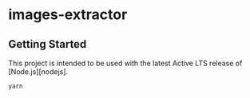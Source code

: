 # images-extractor

## Getting Started

This project is intended to be used with the latest Active LTS release of [Node.js][nodejs].

```
yarn
```
